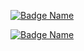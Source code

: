 <div>
<div data-iframe-width="150" data-iframe-height="270" data-share-badge-id="8636f19b-aa10-40e2-8e70-3e31ec27c7c5" data-share-badge-host="https://www.credly.com"></div><script type="text/javascript" async src="//cdn.credly.com/assets/utilities/embed.js"></script>


<div data-iframe-width="150" data-iframe-height="270" data-share-badge-id="3319903e-53e1-4aa1-862f-b0a5d188ccaf" data-share-badge-host="https://www.credly.com"></div><script type="text/javascript" async src="//cdn.credly.com/assets/utilities/embed.js"></script>
</div>




[![Badge Name](https://images.credly.com/size/340x340/images/8636f19b-aa10-40e2-8e70-3e31ec27c7c5/image.png)](https://www.credly.com/badges/8636f19b-aa10-40e2-8e70-3e31ec27c7c5/public_url)

[![Badge Name](https://images.credly.com/size/340x340/images/3319903e-53e1-4aa1-862f-b0a5d188ccaf/image.png)](https://www.credly.com/badges/3319903e-53e1-4aa1-862f-b0a5d188ccaf/public_url)
